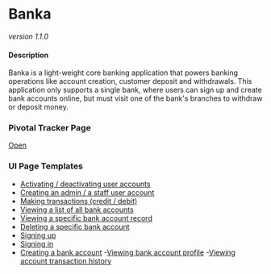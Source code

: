 # Banka
*version 1.1.0*

#### Description
Banka is a light-weight core banking application that powers banking operations like account creation, customer deposit and withdrawals.
This application only supports a single bank, where users can sign up and create bank accounts online, but must visit one of the bank's branches to withdraw or deposit money.

### Pivotal Tracker Page
[Open](https://www.pivotaltracker.com/n/projects/2319890)

### UI Page Templates
- [Activating / deactivating user accounts](https://b3zaleel.github.io/Banka/UI/manageUserAccounts.html)
- [Creating an admin / a staff user account](https://b3zaleel.github.io/Banka/UI/createStaffAccount.html)
- [Making transactions (credit / debit)](https://b3zaleel.github.io/Banka/UI/makeTransaction.html)
- [Viewing a list of all bank accounts](https://b3zaleel.github.io/Banka/UI/manageBankAccounts.html)
- [Viewing a specific bank account record](https://b3zaleel.github.io/Banka/UI/manageBankAccounts.html)
- [Deleting a specific bank account](https://b3zaleel.github.io/Banka/UI/manageBankAccounts.html)
- [Signing up](https://b3zaleel.github.io/Banka/UI/signUp.html)
- [Signing in](https://b3zaleel.github.io/Banka/UI/signIn.html)
- [Creating a bank account](https://b3zaleel.github.io/Banka/UI/createBankAccount.html)
-[Viewing bank account profile](https://b3zaleel.github.io/Banka/UI/userHomepage.html)
-[Viewing account transaction history](https://b3zaleel.github.io/Banka/UI/uh-Transactions.html)
